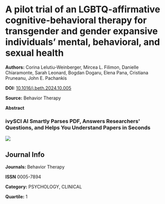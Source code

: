 # A pilot trial of an LGBTQ-affirmative cognitive-behavioral therapy for transgender and gender expansive individuals’ mental, behavioral, and sexual health

**Authors:** Corina Lelutiu-Weinberger, Mircea L. Filimon, Danielle Chiaramonte, Sarah Leonard, Bogdan Dogaru, Elena Pana, Cristiana Pruneanu, John E. Pachankis

**DOI:** [10.1016/j.beth.2024.10.005](https://doi.org/10.1016/j.beth.2024.10.005)

**Source:** Behavior Therapy

**Abstract**

### ivySCI AI Smartly Parses PDF, Answers Researchers' Questions, and Helps You Understand Papers in Seconds

![](https://asset.cdn.ivysci.com/banshee/public/image/pdf-logo.png)

## Journal Info

**Journals:** Behavior Therapy

**ISSN** 0005-7894

**Category:** PSYCHOLOGY, CLINICAL

**Quartile:** 1